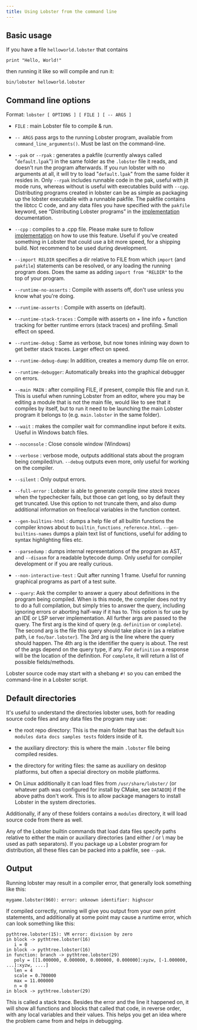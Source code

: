 ```yaml
---
title: Using Lobster from the command line
---
```


Basic usage
-----------

If you have a file `helloworld.lobster` that contains

~~~~~~~~~~~~~~~~~~~~~~~~~~~~~~~~~~~~~~~~~~~~~~~~~~~~~~~~~~~~~~~~~~~~~~~~~~~~~~~~
print "Hello, World!"
~~~~~~~~~~~~~~~~~~~~~~~~~~~~~~~~~~~~~~~~~~~~~~~~~~~~~~~~~~~~~~~~~~~~~~~~~~~~~~~~

then running it like so will compile and run it:

~~~~~~~~~~~~~~~~~~~~~~~~~~~~~~~~~~~~~~~~~~~~~~~~~~~~~~~~~~~~~~~~~~~~~~~~~~~~~~~~
bin/lobster helloworld.lobster
~~~~~~~~~~~~~~~~~~~~~~~~~~~~~~~~~~~~~~~~~~~~~~~~~~~~~~~~~~~~~~~~~~~~~~~~~~~~~~~~

Command line options
--------------------

Format: `lobster [ OPTIONS ] [ FILE ] [ -- ARGS ]`

-   `FILE` : main Lobster file to compile & run.

-   `-- ARGS` pass args to the running Lobster program, available from
    `command_line_arguments()`. Must be last on the command-line.

-   `--pak` or `--rpak` : generates a pakfile (currently always called "`default.lpak`") in the
    same folder as the `.lobster` file it reads, and doesn't run the program
    afterwards. If you run lobster with no arguments at all, it will try to load
    "`default.lpak`" from the same folder it resides in. Only `--rpak` includes
    runnable code in the pak, useful with jit mode runs, whereas without is useful with
    executables build with `--cpp`.
    Distributing programs created in lobster can be as simple as packaging up the lobster
    executable with a runnable pakfile. The pakfile contains the libtcc C code, and any data
    files you have specified with the `pakfile` keyword, see “Distributing
    Lobster programs” in the [implementation](implementation.html) documentation.

-   `--cpp` : compiles to a .cpp file. Please make sure to follow
    [implementation](implementation.html) on how to use this feature.
    Useful if you’ve created something in Lobster that could use a bit more speed,
    for a shipping build. Not recommend to be used during development.

-   `--import RELDIR` specifies a dir relative to FILE from which `import`
    (and `pakfile`) statements can be resolved, or any loading the running
    program does. Does the same as adding `import from "RELDIR"` to the top
    of your program.

-   `--runtime-no-asserts` : Compile with asserts off, don't use unless you know what you're doing.
-   `--runtime-asserts` : Compile with asserts on (default).
-   `--runtime-stack-traces` : Compile with asserts on + line info + function tracking
    for better runtime errors (stack traces) and profiling. Small effect on speed.
-   `--runtime-debug` : Same as verbose, but now tones inlining way down to get
    better stack traces. Larger effect on speed.
-   `--runtime-debug-dump`: In addition, creates a memory dump file on error.
-   `--runtime-debugger`: Automatically breaks into the
    graphical debugger on errors.

-   `--main MAIN` : after compiling FILE, if present, compile this file and
    run it. This is useful when running Lobster from an editor, where you
    may be editing a module that is not the main file, would like to see that it
    compiles by itself, but to run it need to be launching the main Lobster
    program it belongs to (e.g. `main.lobster` in the same folder).

-   `--wait` : makes the compiler wait for commandline input before it exits. Useful
    in Windows batch files.
-   `--noconsole` : Close console window (Windows)

-   `--verbose` : verbose mode, outputs additional stats about the program being
    compiled/run. `--debug` outputs even more, only useful for working on the compiler.
-   `--silent` : Only output errors.

-   `--full-error` : Lobster is able to generate _compile time stack traces_ when
    the typechecker fails, but those can get long, so by default they get truncated.
    Use this option to not truncate them, and also dump additional information on
    free/local variables in the function context.

-   `--gen-builtins-html` : dumps a help file of all builtin functions the
    compiler knows about to `builtin_functions_reference.html`.
    `--gen-builtins-names` dumps a plain text list of functions, useful for
    adding to syntax highlighting files etc.

-   `--parsedump` : dumps internal representations of the program as AST, and
    `--disasm` for a readable bytecode dump. Only useful for compiler
    development or if you are really curious.

-   `--non-interactive-test` : Quit after running 1 frame. Useful for running graphical
    programs as part of a test suite.

-   `--query`: Ask the compiler to answer a query about definitions in the program being
    compiled. When is this mode, the compiler does not try to do a full compilation,
    but simply tries to answer the query, including ignoring errors or aborting half-way
    if it has to.
    This option is for use by an IDE or LSP server implementation.
    All further args are passed to the query.
    The first arg is the kind of query (e.g. `definition` or `complete`).
    The second arg is the file this query should take place in (as a relative path, i.e
    `foo/bar.lobster`).
    The 3rd arg is the line where the query should happen.
    The 4th arg is the identifier the query is about.
    The rest of the args depend on the query type, if any.
    For `definition` a response will be the location of the definition.
    For `complete`, it will return a list of possible fields/methods.

Lobster source code may start with a shebang `#!` so you can embed the command-line in
a Lobster script.

Default directories
-------------------

It's useful to understand the directories lobster uses, both for reading source
code files and any data files the program may use:

-   the root repo directory: This is the main folder that has the default
    `bin modules data docs samples tests` folders inside of it.

-   the auxiliary directory: this is where the main `.lobster` file being
    compiled resides.

-   the directory for writing files: the same as auxiliary on desktop platforms,
    but often a special directory on mobile platforms.

-   On Linux additionally it can load files from `/usr/share/lobster/` (or
    whatever path was configured for install by CMake, see `DATADIR`) if
    the above paths don't work. This is to allow package managers to install
    Lobster in the system directories.

Additionally, if any of these folders contains a `modules` directory, it will
load source code from there as well.

Any of the Lobster builtin commands that load data files specify paths relative
to either the main or auxiliary directories (and either / or \\ may be used as
path separators). If you package up a Lobster program for distribution, all
these files can be packed into a pakfile, see `--pak`.

Output
------

Running lobster may result in a compiler error, that generally look something
like this:

~~~~~~~~~~~~~~~~~~~~~~~~~~~~~~~~~~~~~~~~~~~~~~~~~~~~~~~~~~~~~~~~~~~~~~~~~~~~~~~~
mygame.lobster(960): error: unknown identifier: highscor
~~~~~~~~~~~~~~~~~~~~~~~~~~~~~~~~~~~~~~~~~~~~~~~~~~~~~~~~~~~~~~~~~~~~~~~~~~~~~~~~

If compiled correctly, running will give you output from your own print
statements, and additionally at some point may cause a runtime error, which can
look something like this:

~~~~~~~~~~~~~~~~~~~~~~~~~~~~~~~~~~~~~~~~~~~~~~~~~~~~~~~~~~~~~~~~~~~~~~~~~~~~~~~~
pythtree.lobster(15): VM error: division by zero
in block -> pythtree.lobster(16)
   i = 0
in block -> pythtree.lobster(16)
in function: branch -> pythtree.lobster(29)
   poly = [[1.000000, 0.000000, 0.000000, 0.000000]:xyzw, [-1.000000, ...]:xyzw, ....]
   len = 4
   scale = 0.700000
   max = 11.000000
   n = 0
in block -> pythtree.lobster(29)
~~~~~~~~~~~~~~~~~~~~~~~~~~~~~~~~~~~~~~~~~~~~~~~~~~~~~~~~~~~~~~~~~~~~~~~~~~~~~~~~

This is called a stack trace. Besides the error and the line it happened on, it
will show all functions and blocks that called that code, in reverse order, with
any local variables and their values. This helps you get an idea where the
problem came from and helps in debugging.
